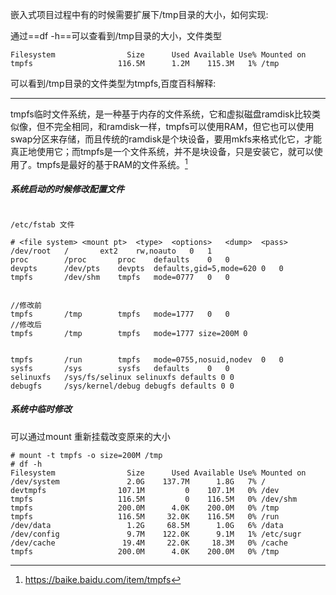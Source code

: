 
嵌入式项目过程中有的时候需要扩展下/tmp目录的大小，如何实现:

通过==df -h==可以查看到/tmp目录的大小，文件类型

```shell
Filesystem                Size      Used Available Use% Mounted on
tmpfs                   116.5M      1.2M    115.3M   1% /tmp
```

可以看到/tmp目录的文件类型为tmpfs,百度百科解释:

-----------------------

tmpfs临时文件系统，是一种基于内存的文件系统，它和虚拟磁盘ramdisk比较类似像，但不完全相同，和ramdisk一样，tmpfs可以使用RAM，但它也可以使用swap分区来存储，而且传统的ramdisk是个块设备，要用mkfs来格式化它，才能真正地使用它；而tmpfs是一个文件系统，并不是块设备，只是安装它，就可以使用了。tmpfs是最好的基于RAM的文件系统。[^1]


##### 系统启动的时候修改配置文件

```shell

/etc/fstab 文件

# <file system>	<mount pt>	<type>	<options>	<dump>	<pass>
/dev/root	/		ext2	rw,noauto	0	1
proc		/proc		proc	defaults	0	0
devpts		/dev/pts	devpts	defaults,gid=5,mode=620	0	0
tmpfs		/dev/shm	tmpfs	mode=0777	0	0


//修改前
tmpfs		/tmp		tmpfs	mode=1777	0	0
//修改后
tmpfs		/tmp		tmpfs	mode=1777 size=200M	0


tmpfs		/run		tmpfs	mode=0755,nosuid,nodev	0	0
sysfs		/sys		sysfs	defaults	0	0
selinuxfs   /sys/fs/selinux selinuxfs defaults 0 0
debugfs     /sys/kernel/debug debugfs defaults 0 0

```

##### 系统中临时修改

可以通过mount 重新挂载改变原来的大小

```shell
# mount -t tmpfs -o size=200M /tmp
# df -h 
Filesystem                Size      Used Available Use% Mounted on
/dev/system               2.0G    137.7M      1.8G   7% /
devtmpfs                107.1M         0    107.1M   0% /dev
tmpfs                   116.5M         0    116.5M   0% /dev/shm
tmpfs                   200.0M      4.0K    200.0M   0% /tmp
tmpfs                   116.5M     32.0K    116.5M   0% /run
/dev/data                 1.2G     68.5M      1.0G   6% /data
/dev/config               9.7M    122.0K      9.1M   1% /etc/sugr
/dev/cache               19.4M     22.0K     18.3M   0% /cache
tmpfs                   200.0M      4.0K    200.0M   0% /tmp

```

[^1]: https://baike.baidu.com/item/tmpfs
